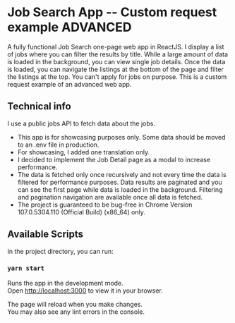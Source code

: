 # Job Search App -- Custom request example ADVANCED

A fully functional Job Search one-page web app in ReactJS. I display a list of jobs where you can filter the results by title. While a large amount of data is loaded in the background, you can view single job details. Once the data is loaded, you can navigate the listings at the bottom of the page and filter the listings at the top. You can't apply for jobs on purpose.
This is a custom request example of an advanced web app.

## Technical info

I use a public jobs API to fetch data about the jobs.

- This app is for showcasing purposes only. Some data should be moved to an .env file in production.
- For showcasing, I added one translation only.
- I decided to implement the Job Detail page as a modal to increase performance.
- The data is fetched only once recursively and not every time the data is filtered for performance purposes. Data results are paginated and you can see the first page while data is loaded in the background. Filtering and pagination navigation are available once all data is fetched.
- The project is guaranteed to be bug-free in Chrome Version 107.0.5304.110 (Official Build) (x86_64) only.

## Available Scripts

In the project directory, you can run:

### `yarn start`

Runs the app in the development mode.\
Open [http://localhost:3000](http://localhost:3000) to view it in your browser.

The page will reload when you make changes.\
You may also see any lint errors in the console.
